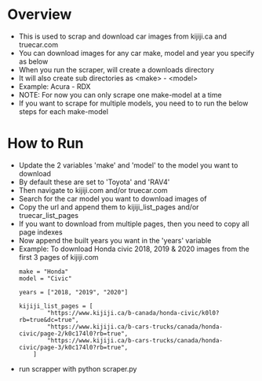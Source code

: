 # Overview
- This is used to scrap and download car images from kijiji.ca and truecar.com
- You can download images for any car make, model and year you specify as below
- When you run the scraper, will create a downloads directory
- It will also create sub directories as \<make> - \<model>
- Example: Acura - RDX
- NOTE: For now you can only scrape one make-model at a time
- If you want to scrape for multiple models, you need to to run the below steps for each make-model

# How to Run
- Update the 2 variables 'make' and 'model' to the model you want to download
- By default these are set to 'Toyota' and 'RAV4'
- Then navigate to kijiji.com and/or truecar.com
- Search for the car model you want to download images of
- Copy the url and append them to kijiji_list_pages and/or truecar_list_pages
- If you want to download from multiple pages, then you need to copy all page indexes
- Now append the built years you want in the 'years' variable 
- Example: To download Honda civic 2018, 2019 & 2020 images from the first 3 pages of kijiji.com
    ```
    make = "Honda"
    model = "Civic"
  
    years = ["2018, "2019", "2020"]
  
    kijiji_list_pages = [
            "https://www.kijiji.ca/b-canada/honda-civic/k0l0?rb=true&dc=true",
            "https://www.kijiji.ca/b-cars-trucks/canada/honda-civic/page-2/k0c174l0?rb=true",
            "https://www.kijiji.ca/b-cars-trucks/canada/honda-civic/page-3/k0c174l0?rb=true",
        ]
    ```
- run scrapper with python scraper.py

